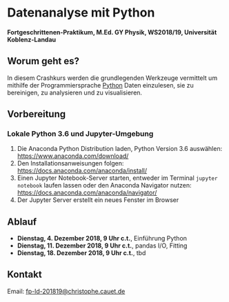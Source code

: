 # Datenanalyse mit Python

#### Fortgeschrittenen-Praktikum, M.Ed. GY Physik, WS2018/19, Universität Koblenz-Landau

## Worum geht es?

In diesem Crashkurs werden die grundlegenden Werkzeuge vermittelt um mithilfe der Programmiersprache [Python](https://www.python.org/) Daten einzulesen, sie zu bereinigen, zu analysieren und zu visualisieren.

## Vorbereitung

### Lokale Python 3.6 und Jupyter-Umgebung

1. Die Anaconda Python Distribution laden, Python Version 3.6 auswählen: <https://www.anaconda.com/download/>
1. Den Installationsanweisungen folgen: <https://docs.anaconda.com/anaconda/install/>
1. Einen Jupyter Notebook-Server starten, entweder im Terminal `jupyter notebook` laufen lassen oder den Anaconda Navigator nutzen: <https://docs.anaconda.com/anaconda/navigator/>
1. Der Jupyter Server erstellt ein neues Fenster im Browser

## Ablauf

* **Dienstag, 4. Dezember 2018, 9 Uhr c.t.**, Einführung Python
* **Dienstag, 11. Dezember 2018, 9 Uhr c.t.**, pandas I/O, Fitting
* **Dienstag, 18. Dezember 2018, 9 Uhr c.t.**, tbd

## Kontakt

Email: [fp-ld-201819@christophe.cauet.de](mailto:fp-ld-201819@christophe.cauet.de)
